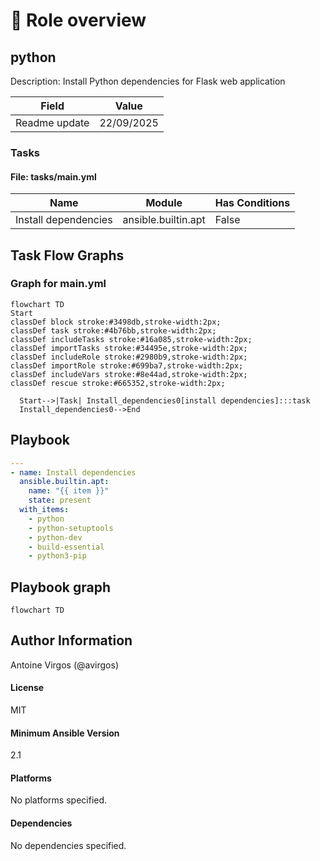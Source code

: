 <!-- DOCSIBLE START -->

# 📃 Role overview

## python



Description: Install Python dependencies for Flask web application


| Field                | Value           |
|--------------------- |-----------------|
| Readme update        | 22/09/2025 |














### Tasks


#### File: tasks/main.yml

| Name | Module | Has Conditions |
| ---- | ------ | -------------- |
| Install dependencies | ansible.builtin.apt | False |


## Task Flow Graphs



### Graph for main.yml

```mermaid
flowchart TD
Start
classDef block stroke:#3498db,stroke-width:2px;
classDef task stroke:#4b76bb,stroke-width:2px;
classDef includeTasks stroke:#16a085,stroke-width:2px;
classDef importTasks stroke:#34495e,stroke-width:2px;
classDef includeRole stroke:#2980b9,stroke-width:2px;
classDef importRole stroke:#699ba7,stroke-width:2px;
classDef includeVars stroke:#8e44ad,stroke-width:2px;
classDef rescue stroke:#665352,stroke-width:2px;

  Start-->|Task| Install_dependencies0[install dependencies]:::task
  Install_dependencies0-->End
```


## Playbook

```yml
---
- name: Install dependencies
  ansible.builtin.apt:
    name: "{{ item }}"
    state: present
  with_items:
    - python
    - python-setuptools
    - python-dev
    - build-essential
    - python3-pip

```
## Playbook graph
```mermaid
flowchart TD
```

## Author Information
Antoine Virgos (@avirgos)

#### License

MIT

#### Minimum Ansible Version

2.1

#### Platforms

No platforms specified.

#### Dependencies

No dependencies specified.
<!-- DOCSIBLE END -->
